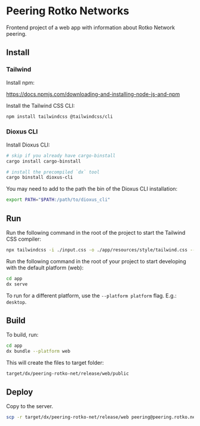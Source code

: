 # Peering Rotko Networks

Frontend project of a web app with information about Rotko Network peering.

## Install

### Tailwind

Install npm:

https://docs.npmjs.com/downloading-and-installing-node-js-and-npm

Install the Tailwind CSS CLI:

```bash
npm install tailwindcss @tailwindcss/cli
```

### Dioxus CLI

Install Dioxus CLI:

```bash
# skip if you already have cargo-binstall
cargo install cargo-binstall

# install the precompiled `dx` tool
cargo binstall dioxus-cli
```

You may need to add to the path the bin of the Dioxus CLI installation:

```bash
export PATH="$PATH:/path/to/dioxus_cli"
```

## Run

Run the following command in the root of the project to start the Tailwind CSS compiler:

```bash
npx tailwindcss -i ./input.css -o ./app/resources/style/tailwind.css --watch
```

Run the following command in the root of your project to start developing with the default platform (web):

```bash
cd app
dx serve
```
To run for a different platform, use the `--platform platform` flag. E.g.: `desktop`.

## Build

To build, run:

```bash
cd app
dx bundle --platform web
```

This will create the files to target folder:

```
target/dx/peering-rotko-net/release/web/public
```

## Deploy

Copy to the server.

```bash
scp -r target/dx/peering-rotko-net/release/web peering@peering.rotko.net:/home/peering
```